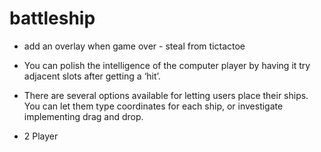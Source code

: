 # battleship

- add an overlay when game over - steal from tictactoe

- You can polish the intelligence of the computer player by having it try adjacent slots after getting a ‘hit’.

- There are several options available for letting users place their ships. You can let them type coordinates for each ship, or investigate implementing drag and drop.

- 2 Player